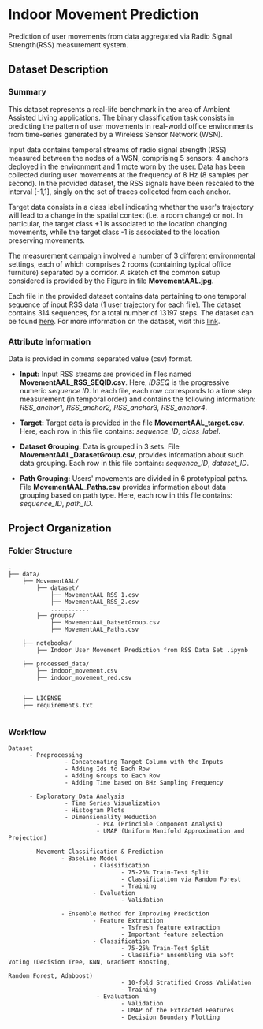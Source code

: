 # Indoor Movement Prediction

Prediction of user movements from data aggregated via Radio Signal Strength(RSS) measurement system.

## Dataset Description

### Summary
This dataset represents a real-life benchmark in the area of Ambient Assisted Living applications. The binary classification task consists in predicting the pattern of user movements in real-world office environments from time-series generated by a Wireless Sensor Network (WSN). 

Input data contains temporal streams of radio signal strength (RSS) measured between the nodes of a WSN, comprising 5 sensors: 4 anchors deployed in the environment and 1 mote worn by the user. Data has been collected during user movements at the frequency of 8 Hz (8 samples per second). In the provided dataset, the RSS signals have been rescaled to the interval [-1,1], singly on the set of traces collected from each anchor.

Target data consists in a class label indicating whether the user's trajectory will lead to a change in the spatial context (i.e. a room change) or not. In particular, the target class +1 is associated to the location changing movements, while the target class -1 is associated to the location preserving movements.

The measurement campaign involved a number of 3 different environmental settings, each of which comprises 2 rooms (containing typical office furniture) separated by a corridor. A sketch of the common setup considered is provided by the Figure in file **MovementAAL.jpg**.

Each file in the provided dataset contains data pertaining to one temporal sequence of input RSS data (1 user trajectory for each file). The dataset contains 314 sequences, for a total number of 13197 steps. The dataset can be found [here](https://archive.ics.uci.edu/ml/datasets/Indoor+User+Movement+Prediction+from+RSS+data). For more information on the dataset, visit this [link](http://wnlab.isti.cnr.it/paolo/index.php/dataset/6rooms). 

### Attribute Information
Data is provided in comma separated value (csv) format. 

* **Input:** Input RSS streams are provided in files named **MovementAAL_RSS_SEQID.csv**. Here, *IDSEQ* is the progressive numeric *sequence ID*. In each file, each row corresponds to a time step measurement (in temporal order) and contains the following information:
*RSS_anchor1, RSS_anchor2, RSS_anchor3, RSS_anchor4*.

* **Target:** Target data is provided in the file **MovementAAL_target.csv**. Here, each row in this file contains:
*sequence_ID*, *class_label*.

* **Dataset Grouping:** Data is grouped in 3 sets. File **MovementAAL_DatasetGroup.csv**, provides information about such data grouping. Each row in this file contains: 
*sequence_ID*, *dataset_ID*.

* **Path Grouping:** Users' movements are divided in 6 prototypical paths. File **MovementAAL_Paths.csv** provides information about data grouping based on path type. Here, each row in this file contains:
*sequence_ID*, *path_ID*.

## Project Organization 

### Folder Structure
```
.
├── data/
    ├── MovementAAL/
        ├── dataset/
            ├── MovementAAL_RSS_1.csv
            ├── MovementAAL_RSS_2.csv
            ...........
        ├── groups/
            ├── MovementAAL_DatsetGroup.csv
            ├── MovementAAL_Paths.csv
            
    ├── notebooks/
        ├── Indoor User Movement Prediction from RSS Data Set .ipynb
 
    ├── processed_data/
        ├── indoor_movement.csv
        ├── indoor_movement_red.csv
        
        
    ├── LICENSE
    ├── requirements.txt
         
 ```

### Workflow
```
Dataset
      - Preprocessing
                - Concatenating Target Column with the Inputs
                - Adding Ids to Each Row
                - Adding Groups to Each Row
                - Adding Time based on 8Hz Sampling Frequency
                    
      - Exploratory Data Analysis
                - Time Series Visualization
                - Histogram Plots
                - Dimensionality Reduction 
                         - PCA (Principle Component Analysis)
                         - UMAP (Uniform Manifold Approximation and Projection)
                                                         
      - Movement Classification & Prediction
               - Baseline Model
                        - Classification
                                - 75-25% Train-Test Split
                                - Classification via Random Forest
                                - Training
                        - Evaluation
                                - Validation
                        
               - Ensemble Method for Improving Prediction
                        - Feature Extraction
                                - Tsfresh feature extraction
                                - Important feature selection
                        - Classification 
                                - 75-25% Train-Test Split
                                - Classifier Ensembling Via Soft Voting (Decision Tree, KNN, Gradient Boosting,
                                                                         Random Forest, Adaboost) 
                                - 10-fold Stratified Cross Validation
                                - Training
                         - Evaluation
                                - Validation 
                                - UMAP of the Extracted Features
                                - Decision Boundary Plotting
 ```
